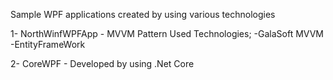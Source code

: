 Sample WPF applications created by using various technologies

1- NorthWinfWPFApp - MVVM Pattern
    Used Technologies;
    -GalaSoft MVVM
    -EntityFrameWork
    
2- CoreWPF - Developed by using .Net Core    
